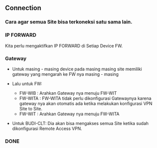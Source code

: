 ## Connection
### Cara agar semua Site bisa terkoneksi satu sama lain.
### IP FORWARD
Kita perlu mengaktifkan IP FORWARD di Setiap Device FW.
### Gateway
- Untuk masing - masing device pada masing masing site memiliki gateway yang mengarah ke FW nya masing - masing

- Lalu untuk FW:
  -  FW-WIB : Arahkan Gateway nya menuju FW-WIT
  -  FW-WITA : FW-WITA tidak perlu dikonfigurasi Gatewaynya karena gateway nya akan otomatis ada ketika melakukan konfigurasi VPN Site to Site.
  -  FW-WIT : Arahkan Gateway nya menuju FW-WITA
 
- Untuk BUDI-CLT: Dia akan bisa mengakses semua Site ketika sudah dikonfigurasi Remote Access VPN.

### DONE
